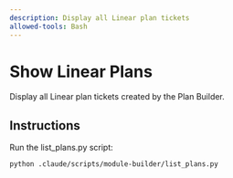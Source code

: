 ```yaml
---
description: Display all Linear plan tickets
allowed-tools: Bash
---
```


# Show Linear Plans

Display all Linear plan tickets created by the Plan Builder.

## Instructions

Run the list_plans.py script:

```bash
python .claude/scripts/module-builder/list_plans.py
```

